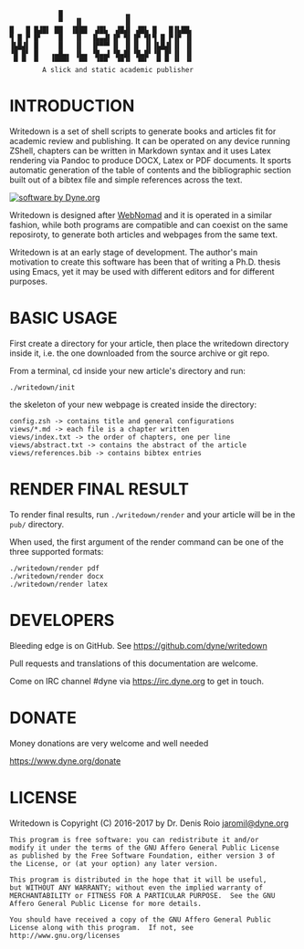                 █               ▗▖
                ▀   ▐▌          ▐▌
    █   █ █▟█▌ ██  ▐███  ▟█▙  ▟█▟▌ ▟█▙ █   █▐▙██▖
    ▜ █ ▛ █▘    █   ▐▌  ▐▙▄▟▌▐▛ ▜▌▐▛ ▜▌▜ █ ▛▐▛ ▐▌
    ▐▙█▟▌ █     █   ▐▌  ▐▛▀▀▘▐▌ ▐▌▐▌ ▐▌▐▙█▟▌▐▌ ▐▌
    ▝█ █▘ █   ▗▄█▄▖ ▐▙▄ ▝█▄▄▌▝█▄█▌▝█▄█▘▝█ █▘▐▌ ▐▌
     ▀ ▀  ▀   ▝▀▀▀▘  ▀▀  ▝▀▀  ▝▀▝▘ ▝▀▘  ▀ ▀ ▝▘ ▝▘
            A slick and static academic publisher

# INTRODUCTION

Writedown is a set of shell scripts to generate books and articles fit for academic review and publishing. It can be operated on any device running ZShell, chapters can be written in Markdown syntax and it uses Latex rendering via Pandoc to produce DOCX, Latex or PDF documents.  It sports automatic generation of the table of contents and the bibliographic section built out of a bibtex file and simple references across the text.

[![software by Dyne.org](https://www.dyne.org/wp-content/uploads/2015/12/software_by_dyne.png)](http://www.dyne.org)

Writedown is designed
after [WebNomad](http://www.dyne.org/software/webnomad) and it is operated in a similar fashion, while both programs are compatible and can coexist on the same reposiroty, to generate both articles and webpages from the same text.

Writedown is at an early stage of development. The author's main motivation to create this software has been that of writing a Ph.D. thesis using Emacs, yet it may be used with different editors and for different purposes.

# BASIC USAGE

First create a directory for your article, then place the writedown
directory inside it, i.e. the one downloaded from the source archive
or git repo.

From a terminal, cd inside your new article's directory and run:

    ./writedown/init 

the skeleton of your new webpage is created inside the directory:

    config.zsh -> contains title and general configurations
    views/*.md -> each file is a chapter written
	views/index.txt -> the order of chapters, one per line
    views/abstract.txt -> contains the abstract of the article
	views/references.bib -> contains bibtex entries


# RENDER FINAL RESULT

To render final results, run `./writedown/render` and your article will be in the `pub/` directory.

When used, the first argument of the render command can be one of the three supported formats:

	./writedown/render pdf
	./writedown/render docx
	./writedown/render latex


# DEVELOPERS

Bleeding edge is on GitHub. See https://github.com/dyne/writedown

Pull requests and translations of this documentation are welcome.

Come on IRC channel #dyne via https://irc.dyne.org to get in touch.


# DONATE

Money donations are very welcome and well needed

https://www.dyne.org/donate


# LICENSE

Writedown is Copyright (C) 2016-2017 by Dr. Denis Roio <jaromil@dyne.org>

    This program is free software: you can redistribute it and/or
    modify it under the terms of the GNU Affero General Public License
    as published by the Free Software Foundation, either version 3 of
    the License, or (at your option) any later version.

    This program is distributed in the hope that it will be useful,
    but WITHOUT ANY WARRANTY; without even the implied warranty of
    MERCHANTABILITY or FITNESS FOR A PARTICULAR PURPOSE.  See the GNU
    Affero General Public License for more details.

    You should have received a copy of the GNU Affero General Public
    License along with this program.  If not, see
    http://www.gnu.org/licenses
